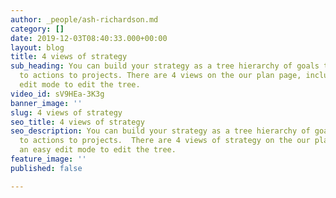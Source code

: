 ```yaml
---
author: _people/ash-richardson.md
category: []
date: 2019-12-03T08:40:33.000+00:00
layout: blog
title: 4 views of strategy
sub_heading: You can build your strategy as a tree hierarchy of goals to objectives
  to actions to projects. There are 4 views on the our plan page, including an easy
  edit mode to edit the tree.
video_id: sV9HEa-3K3g
banner_image: ''
slug: 4 views of strategy
seo_title: 4 views of strategy
seo_description: You can build your strategy as a tree hierarchy of goals to objectives
  to actions to projects.  There are 4 views of strategy on the our plan page, including
  an easy edit mode to edit the tree.
feature_image: ''
published: false

---
```

